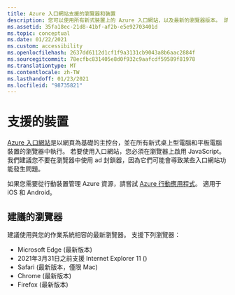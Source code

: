 ```yaml
---
title: Azure 入口網站支援的瀏覽器和裝置
description: 您可以使用所有新式裝置上的 Azure 入口網站，以及最新的瀏覽器版本。 請參閱這篇文章，以確定您的瀏覽器受到支援。
ms.assetid: 35fa18ec-21d8-41bf-af2b-e5e92703401d
ms.topic: conceptual
ms.date: 01/22/2021
ms.custom: accessibility
ms.openlocfilehash: 2637dd6112d1cf1f9a3131cb9043a8b6aac2884f
ms.sourcegitcommit: 78ecfbc831405e8d0f932c9aafcdf59589f81978
ms.translationtype: MT
ms.contentlocale: zh-TW
ms.lasthandoff: 01/23/2021
ms.locfileid: "98735821"
---
```

# <a name="supported-devices"></a>支援的裝置

[Azure 入口網站](https://portal.azure.com)是以網頁為基礎的主控台，並在所有新式桌上型電腦和平板電腦裝置的瀏覽器中執行。 若要使用入口網站，您必須在瀏覽器上啟用 JavaScript。 我們建議您不要在瀏覽器中使用 ad 封鎖器，因為它們可能會導致某些入口網站功能發生問題。

如果您需要從行動裝置管理 Azure 資源，請嘗試  [Azure 行動應用程式](https://azure.microsoft.com/features/azure-portal/mobile-app/)。 適用于 iOS 和 Android。

## <a name="recommended-browsers"></a>建議的瀏覽器

建議使用與您的作業系統相容的最新瀏覽器。 支援下列瀏覽器：

* Microsoft Edge (最新版本)
* 2021年3月31日之前支援 Internet Explorer 11 () 
* Safari (最新版本，僅限 Mac)
* Chrome (最新版本)
* Firefox (最新版本)